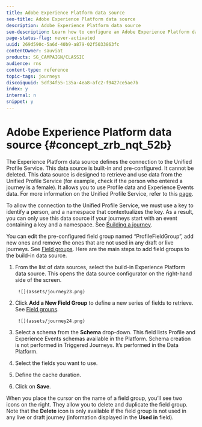 ```yaml
---
title: Adobe Experience Platform data source 
seo-title: Adobe Experience Platform data source 
description: Adobe Experience Platform data source 
seo-description: Learn how to configure an Adobe Experience Platform data source 
page-status-flag: never-activated
uuid: 269d590c-5a6d-40b9-a879-02f5033863fc
contentOwner: sauviat
products: SG_CAMPAIGN/CLASSIC
audience: rns
content-type: reference
topic-tags: journeys
discoiquuid: 5df34f55-135a-4ea8-afc2-f9427ce5ae7b
index: y
internal: n
snippet: y
---
```




# Adobe Experience Platform data source {#concept_zrb_nqt_52b}

The Experience Platform data source defines the connection to the Unified Profile Service. This data source is built-in and pre-configured. It cannot be deleted. This data source is designed to retrieve and use data from the Unified Profile Service (for example, check if the person who entered a journey is a female). It allows you to use Profile data and Experience Events data. For more information on the Unified Profile Service, refer to this [page](https://www.adobe.io/apis/cloudplatform/dataservices/profile-identity-segmentation/profile-identity-segmentation-services.html#!api-specification/markdown/narrative/technical_overview/unified_profile_architectural_overview/unified_profile_architectural_overview.md).

To allow the connection to the Unified Profile Service, we must use a key to identify a person, and a namespace that contextualizes the key. As a result, you can only use this data source if your journeys start with an event containing a key and a namespace. See [Building a journey](journey.md#concept_gq5_sqt_52b).

You can edit the pre-configured field group named “ProfileFieldGroup”, add new ones and remove the ones that are not used in any draft or live journeys. See [Field groups](dsfield.md#concept_ntl_ypt_52b). 
Here are the main steps to add field groups to the build-in data source.

1. From the list of data sources, select the build-in Experience Platform data source.
    This opens the data source configurator on the right-hand side of the screen.

        ![](assets/journey23.png)

1. Click **Add a New Field Group** to define a new series of fields to retrieve. See [Field groups](dsfield.md#concept_ntl_ypt_52b).

        ![](assets/journey24.png)

1. Select a schema from the **Schema** drop-down. This field lists Profile and Experience Events schemas available in the Platform. Schema creation is not performed in Triggered Journeys. It’s performed in the Data Platform.
1. Select the fields you want to use.
1. Define the cache duration.
1. Click on **Save**.

When you place the cursor on the name of a field group, you’ll see two icons on the right. They allow you to delete and duplicate the field group. Note that the **Delete** icon is only available if the field group is not used in any live or draft journey (information displayed in the **Used in** field).
